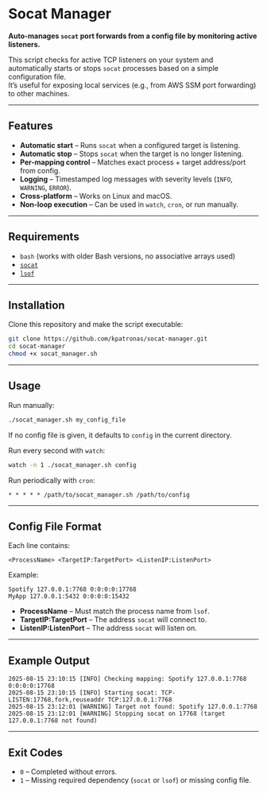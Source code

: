 # Socat Manager

**Auto-manages `socat` port forwards from a config file by monitoring active listeners.**

This script checks for active TCP listeners on your system and automatically starts or stops `socat` processes based on a simple configuration file.  
It’s useful for exposing local services (e.g., from AWS SSM port forwarding) to other machines.

---

## Features
- **Automatic start** – Runs `socat` when a configured target is listening.
- **Automatic stop** – Stops `socat` when the target is no longer listening.
- **Per-mapping control** – Matches exact process + target address/port from config.
- **Logging** – Timestamped log messages with severity levels (`INFO`, `WARNING`, `ERROR`).
- **Cross-platform** – Works on Linux and macOS.
- **Non-loop execution** – Can be used in `watch`, `cron`, or run manually.

---

## Requirements
- `bash` (works with older Bash versions, no associative arrays used)
- [`socat`](http://www.dest-unreach.org/socat/)
- [`lsof`](https://linux.die.net/man/8/lsof)

---

## Installation
Clone this repository and make the script executable:
```bash
git clone https://github.com/kpatronas/socat-manager.git
cd socat-manager
chmod +x socat_manager.sh
```

---

## Usage
Run manually:
```bash
./socat_manager.sh my_config_file
```
If no config file is given, it defaults to `config` in the current directory.

Run every second with `watch`:
```bash
watch -n 1 ./socat_manager.sh config
```

Run periodically with `cron`:
```cron
* * * * * /path/to/socat_manager.sh /path/to/config
```

---

## Config File Format
Each line contains:
```
<ProcessName> <TargetIP:TargetPort> <ListenIP:ListenPort>
```
Example:
```
Spotify 127.0.0.1:7768 0:0:0:0:17768
MyApp 127.0.0.1:5432 0:0:0:0:15432
```
- **ProcessName** – Must match the process name from `lsof`.
- **TargetIP:TargetPort** – The address `socat` will connect to.
- **ListenIP:ListenPort** – The address `socat` will listen on.

---

## Example Output
```
2025-08-15 23:10:15 [INFO] Checking mapping: Spotify 127.0.0.1:7768 0:0:0:0:17768
2025-08-15 23:10:15 [INFO] Starting socat: TCP-LISTEN:17768,fork,reuseaddr TCP:127.0.0.1:7768
2025-08-15 23:12:01 [WARNING] Target not found: Spotify 127.0.0.1:7768
2025-08-15 23:12:01 [WARNING] Stopping socat on 17768 (target 127.0.0.1:7768 not found)
```

---

## Exit Codes
- `0` – Completed without errors.
- `1` – Missing required dependency (`socat` or `lsof`) or missing config file.

